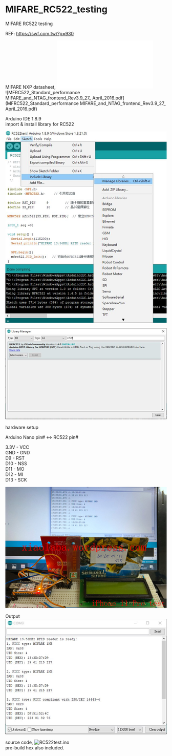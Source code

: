 # MIFARE_RC522_testing
MIFARE RC522 testing  

REF: https://swf.com.tw/?p=930

MIFARE NXP datasheet, ![AN10833.pdf](AN10833.pdf)  
![MFRC522_Standard_performance MIFARE_and_NTAG_frontend_Rev3.9_27_ April_2016.pdf](MFRC522_Standard_performance MIFARE_and_NTAG_frontend_Rev3.9_27_ April_2016.pdf)  

Arduino IDE 1.8.9  
import & install library for RC522

![xiaolaba_MIFARE_RC522_testing_add_library.jpg](xiaolaba_MIFARE_RC522_testing_add_library.jpg)  

![xiaolaba_MIFARE_RC522_testing_install_library.jpg](xiaolaba_MIFARE_RC522_testing_install_library.jpg)

  
hardware setup  
  
Arduino Nano pin# <-> RC522 pin#

3.3V - VCC  
GND - GND  
D9 - RST  
D10 - NSS  
D11 - MO  
D12 - MI  
D13 - SCK  

![xiaolaba_MIFARE_RC522_testing.jpg](xiaolaba_MIFARE_RC522_testing.jpg)  
  
Output  
![xiaolaba_MIFARE_RC522_testing_output.jpg](xiaolaba_MIFARE_RC522_testing_output.jpg)

source code, ![RC522test.ino](RC522test.ino)  
pre-build hex also included.

